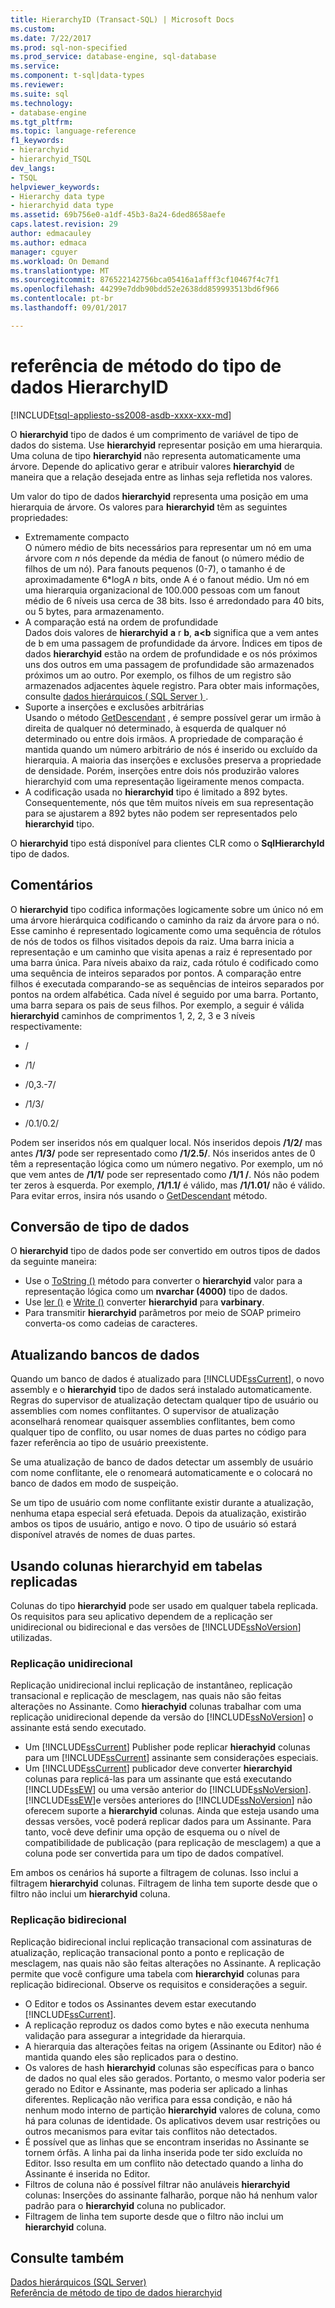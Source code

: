 ```yaml
---
title: HierarchyID (Transact-SQL) | Microsoft Docs
ms.custom: 
ms.date: 7/22/2017
ms.prod: sql-non-specified
ms.prod_service: database-engine, sql-database
ms.service: 
ms.component: t-sql|data-types
ms.reviewer: 
ms.suite: sql
ms.technology:
- database-engine
ms.tgt_pltfrm: 
ms.topic: language-reference
f1_keywords:
- hierarchyid
- hierarchyid_TSQL
dev_langs:
- TSQL
helpviewer_keywords:
- Hierarchy data type
- hierarchyid data type
ms.assetid: 69b756e0-a1df-45b3-8a24-6ded8658aefe
caps.latest.revision: 29
author: edmacauley
ms.author: edmaca
manager: cguyer
ms.workload: On Demand
ms.translationtype: MT
ms.sourcegitcommit: 876522142756bca05416a1afff3cf10467f4c7f1
ms.openlocfilehash: 44299e7ddb90bdd52e2638dd859993513bd6f966
ms.contentlocale: pt-br
ms.lasthandoff: 09/01/2017

---
```

# <a name="hierarchyid-data-type-method-reference"></a>referência de método do tipo de dados HierarchyID
[!INCLUDE[tsql-appliesto-ss2008-asdb-xxxx-xxx-md](../../includes/tsql-appliesto-ss2008-asdb-xxxx-xxx-md.md)]

O **hierarchyid** tipo de dados é um comprimento de variável de tipo de dados do sistema. Use **hierarchyid** representar posição em uma hierarquia. Uma coluna de tipo **hierarchyid** não representa automaticamente uma árvore. Depende do aplicativo gerar e atribuir valores **hierarchyid** de maneira que a relação desejada entre as linhas seja refletida nos valores.
  
Um valor do tipo de dados **hierarchyid** representa uma posição em uma hierarquia de árvore. Os valores para **hierarchyid** têm as seguintes propriedades:
  
-   Extremamente compacto  
     O número médio de bits necessários para representar um nó em uma árvore com *n* nós depende da média de fanout (o número médio de filhos de um nó). Para fanouts pequenos (0-7), o tamanho é de aproximadamente 6\*logA *n*  bits, onde A é o fanout médio. Um nó em uma hierarquia organizacional de 100.000 pessoas com um fanout médio de 6 níveis usa cerca de 38 bits. Isso é arredondado para 40 bits, ou 5 bytes, para armazenamento.  
-   A comparação está na ordem de profundidade  
     Dados dois valores de **hierarchyid** **a** r **b**, **a<b** significa que a vem antes de b em uma passagem de profundidade da árvore. Índices em tipos de dados **hierarchyid** estão na ordem de profundidade e os nós próximos uns dos outros em uma passagem de profundidade são armazenados próximos um ao outro. Por exemplo, os filhos de um registro são armazenados adjacentes àquele registro. Para obter mais informações, consulte [dados hierárquicos &#40; SQL Server &#41; ](../../relational-databases/hierarchical-data-sql-server.md).  
-   Suporte a inserções e exclusões arbitrárias  
     Usando o método [GetDescendant](../../t-sql/data-types/getdescendant-database-engine.md) , é sempre possível gerar um irmão à direita de qualquer nó determinado, à esquerda de qualquer nó determinado ou entre dois irmãos. A propriedade de comparação é mantida quando um número arbitrário de nós é inserido ou excluído da hierarquia. A maioria das inserções e exclusões preserva a propriedade de densidade. Porém, inserções entre dois nós produzirão valores hierarchyid com uma representação ligeiramente menos compacta.  
-   A codificação usada no **hierarchyid** tipo é limitado a 892 bytes. Consequentemente, nós que têm muitos níveis em sua representação para se ajustarem a 892 bytes não podem ser representados pelo **hierarchyid** tipo.  
  
O **hierarchyid** tipo está disponível para clientes CLR como o **SqlHierarchyId** tipo de dados.
  
## <a name="remarks"></a>Comentários  
O **hierarchyid** tipo codifica informações logicamente sobre um único nó em uma árvore hierárquica codificando o caminho da raiz da árvore para o nó. Esse caminho é representado logicamente como uma sequência de rótulos de nós de todos os filhos visitados depois da raiz. Uma barra inicia a representação e um caminho que visita apenas a raiz é representado por uma barra única. Para níveis abaixo da raiz, cada rótulo é codificado como uma sequência de inteiros separados por pontos. A comparação entre filhos é executada comparando-se as sequências de inteiros separados por pontos na ordem alfabética. Cada nível é seguido por uma barra. Portanto, uma barra separa os pais de seus filhos. Por exemplo, a seguir é válida **hierarchyid** caminhos de comprimentos 1, 2, 2, 3 e 3 níveis respectivamente:
  
-   /  
  
-   /1/  
  
-   /0,3.-7/  
  
-   /1/3/  
  
-   /0.1/0.2/  
  
Podem ser inseridos nós em qualquer local. Nós inseridos depois **/1/2/** mas antes **/1/3/** pode ser representado como **/1/2.5/**. Nós inseridos antes de 0 têm a representação lógica como um número negativo. Por exemplo, um nó que vem antes de **/1/1/** pode ser representado como **/1/1 /**. Nós não podem ter zeros à esquerda. Por exemplo, **/1/1.1/** é válido, mas **/1/1.01/** não é válido. Para evitar erros, insira nós usando o [GetDescendant](../../t-sql/data-types/getdescendant-database-engine.md) método.
  
## <a name="data-type-conversion"></a>Conversão de tipo de dados
O **hierarchyid** tipo de dados pode ser convertido em outros tipos de dados da seguinte maneira:
-   Use o [ToString ()](../../t-sql/data-types/tostring-database-engine.md) método para converter o **hierarchyid** valor para a representação lógica como um **nvarchar (4000)** tipo de dados.  
-   Use [ler ()](../../t-sql/data-types/read-database-engine.md) e [Write ()](../../t-sql/data-types/write-database-engine.md) converter **hierarchyid** para **varbinary**.  
-   Para transmitir **hierarchyid** parâmetros por meio de SOAP primeiro converta-os como cadeias de caracteres.  
  
## <a name="upgrading-databases"></a>Atualizando bancos de dados
Quando um banco de dados é atualizado para [!INCLUDE[ssCurrent](../../includes/sscurrent-md.md)], o novo assembly e o **hierarchyid** tipo de dados será instalado automaticamente. Regras do supervisor de atualização detectam qualquer tipo de usuário ou assemblies com nomes conflitantes. O supervisor de atualização aconselhará renomear quaisquer assemblies conflitantes, bem como qualquer tipo de conflito, ou usar nomes de duas partes no código para fazer referência ao tipo de usuário preexistente.
  
Se uma atualização de banco de dados detectar um assembly de usuário com nome conflitante, ele o renomeará automaticamente e o colocará no banco de dados em modo de suspeição.
  
Se um tipo de usuário com nome conflitante existir durante a atualização, nenhuma etapa especial será efetuada. Depois da atualização, existirão ambos os tipos de usuário, antigo e novo. O tipo de usuário só estará disponível através de nomes de duas partes.
  
## <a name="using-hierarchyid-columns-in-replicated-tables"></a>Usando colunas hierarchyid em tabelas replicadas
Colunas do tipo **hierarchyid** pode ser usado em qualquer tabela replicada. Os requisitos para seu aplicativo dependem de a replicação ser unidirecional ou bidirecional e das versões de [!INCLUDE[ssNoVersion](../../includes/ssnoversion-md.md)] utilizadas.
  
### <a name="one-directional-replication"></a>Replicação unidirecional
Replicação unidirecional inclui replicação de instantâneo, replicação transacional e replicação de mesclagem, nas quais não são feitas alterações no Assinante. Como **hierachyid** colunas trabalhar com uma replicação unidirecional depende da versão do [!INCLUDE[ssNoVersion](../../includes/ssnoversion-md.md)] o assinante está sendo executado.
-   Um [!INCLUDE[ssCurrent](../../includes/sscurrent-md.md)] Publisher pode replicar **hierachyid** colunas para um [!INCLUDE[ssCurrent](../../includes/sscurrent-md.md)] assinante sem considerações especiais.  
-   Um [!INCLUDE[ssCurrent](../../includes/sscurrent-md.md)] publicador deve converter **hierarchyid** colunas para replicá-las para um assinante que está executando [!INCLUDE[ssEW](../../includes/ssew-md.md)] ou uma versão anterior do [!INCLUDE[ssNoVersion](../../includes/ssnoversion-md.md)]. [!INCLUDE[ssEW](../../includes/ssew-md.md)]e versões anteriores do [!INCLUDE[ssNoVersion](../../includes/ssnoversion-md.md)] não oferecem suporte a **hierarchyid** colunas. Ainda que esteja usando uma dessas versões, você poderá replicar dados para um Assinante. Para tanto, você deve definir uma opção de esquema ou o nível de compatibilidade de publicação (para replicação de mesclagem) a que a coluna pode ser convertida para um tipo de dados compatível.  
  
Em ambos os cenários há suporte a filtragem de colunas. Isso inclui a filtragem **hierarchyid** colunas. Filtragem de linha tem suporte desde que o filtro não inclui um **hierarchyid** coluna.
  
### <a name="bi-directional-replication"></a>Replicação bidirecional
Replicação bidirecional inclui replicação transacional com assinaturas de atualização, replicação transacional ponto a ponto e replicação de mesclagem, nas quais não são feitas alterações no Assinante. A replicação permite que você configure uma tabela com **hierarchyid** colunas para replicação bidirecional. Observe os requisitos e considerações a seguir.
-   O Editor e todos os Assinantes devem estar executando [!INCLUDE[ssCurrent](../../includes/sscurrent-md.md)].  
-   A replicação reproduz os dados como bytes e não executa nenhuma validação para assegurar a integridade da hierarquia.  
-   A hierarquia das alterações feitas na origem (Assinante ou Editor) não é mantida quando eles são replicados para o destino.  
-   Os valores de hash **hierarchyid** colunas são específicas para o banco de dados no qual eles são gerados. Portanto, o mesmo valor poderia ser gerado no Editor e Assinante, mas poderia ser aplicado a linhas diferentes. Replicação não verifica para essa condição, e não há nenhum modo interno de partição **hierarchyid** valores de coluna, como há para colunas de identidade. Os aplicativos devem usar restrições ou outros mecanismos para evitar tais conflitos não detectados.  
-   É possível que as linhas que se encontram inseridas no Assinante se tornem órfãs. A linha pai da linha inserida pode ter sido excluída no Editor. Isso resulta em um conflito não detectado quando a linha do Assinante é inserida no Editor.  
-   Filtros de coluna não é possível filtrar não anuláveis **hierarchyid** colunas: Inserções do assinante falharão, porque não há nenhum valor padrão para o **hierarchyid** coluna no publicador.  
-   Filtragem de linha tem suporte desde que o filtro não inclui um **hierarchyid** coluna.  
  
## <a name="see-also"></a>Consulte também
[Dados hierárquicos &#40;SQL Server&#41;](../../relational-databases/hierarchical-data-sql-server.md)  
[Referência de método de tipo de dados hierarchyid](http://msdn.microsoft.com/library/01a050f5-7580-4d5f-807c-7f11423cbb06)
  
  

